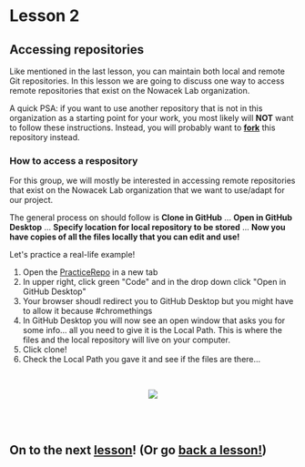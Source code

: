 # Lesson 2

## Accessing repositories

Like mentioned in the last lesson, you can maintain both local and remote Git repositories. In this lesson we are going to discuss one way to access remote repositories that exist on the Nowacek Lab organization.

A quick PSA: if you want to use another repository that is not in this organization as a starting point for your work, you most likely will **NOT** want to follow these instructions. Instead, you will probably want to [**fork**](https://docs.github.com/en/github/getting-started-with-github/fork-a-repo) this repository instead.

### How to access a respository

For this group, we will mostly be interested in accessing remote repositories that exist on the Nowacek Lab organization that we want to use/adapt for our project. 

The general process on should follow is **Clone in GitHub** ...  **Open in GitHub Desktop** ... **Specify location for local repository to be stored** ... **Now you have copies of all the files locally that you can edit and use!** 

Let's practice a real-life example!

1. Open the [PracticeRepo](https://github.com/NowacekLab/PracticeRepo) in a new tab
2. In upper right, click green "Code" and in the drop down click "Open in GitHub Desktop"
3. Your browser shoudl redirect you to GitHub Desktop but you might have to allow it because #chromethings
4. In GitHub Desktop you will now see an open window that asks you for some info... all you need to give it is the Local Path. This is where the files and the local repository will live on your computer. 
5. Click clone!
6. Check the Local Path you gave it and see if the files are there...  

<br>

<p align="center">
  <img src="http://bestanimations.com/Holidays/Fireworks/fireworks/gold-fireworks-mass-gif.gif#.XwiptY4191Y.link" />
</p>

<br>
<br>

## On to the next [lesson](https://github.com/NowacekLab/Welcome/blob/master/lesson3.md)! (Or go [back a lesson!](https://github.com/NowacekLab/Welcome/blob/master/lesson1.md))
